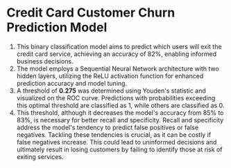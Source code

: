 # **Credit Card Customer Churn Prediction Model**

1. This binary classification model aims to predict which users will exit the credit card service, achieving an accuracy of 82%, enabling informed business decisions.
2. The model employs a Sequential Neural Network architecture with two hidden layers, utilizing the ReLU activation function for enhanced prediction accuracy and model tuning.
3. A threshold of **0.275** was determined using Youden's statistic and visualized on the ROC curve. Predictions with probabilities exceeding this optimal threshold are classified as 1, while others are classified as 0.
4. This threshold, although it decreases the model's accuracy from 85% to 83%, is necessary for better recall and specificity. Recall and specificity address the model's tendency to predict false positives or false negatives. Tackling these tendencies is crucial, as it can be costly if false negatives increase. This could lead to uninformed decisions and ultimately result in losing customers by failing to identify those at risk of exiting services.
